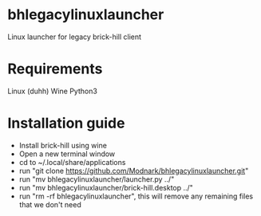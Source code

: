 # bhlegacylinuxlauncher
Linux launcher for legacy brick-hill client

# Requirements
Linux (duhh)
Wine
Python3

# Installation guide
* Install brick-hill using wine
* Open a new terminal window
* cd to ~/.local/share/applications
* run "git clone https://github.com/Modnark/bhlegacylinuxlauncher.git"
* run "mv bhlegacylinuxlauncher/launcher.py ../"
* run "mv bhlegacylinuxlauncher/brick-hill.desktop ../"
* run "rm -rf bhlegacylinuxlauncher", this will remove any remaining files that we don't need
